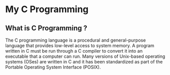 <h1>My C Programming</h1></ hr>
<h2>What is C Programming ? </h2>
<p> The C programming language is a procedural and general-purpose language that provides low-level access to system memory. A program written in C must be run through a C compiler to convert it into an executable that a computer can run. Many versions of Unix-based operating systems (OSes) are written in C and it has been standardized as part of the Portable Operating System Interface (POSIX).</p>
